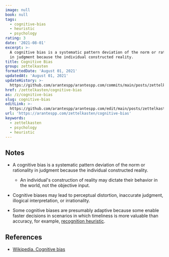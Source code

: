 ```yaml
---
image: null
book: null
tags:
  - cognitive-bias
  - heuristic
  - psychology
rating: 3
date: '2021-08-01'
excerpt: >-
  A cognitive bias is a systematic pattern deviation of the norm or rationality
  in judgment because the individual constructed reality.
title: Cognitive Bias
group: zettelkasten
formattedDate: 'August 01, 2021'
updatedAt: 'August 01, 2021'
updateHistory: >-
  https://github.com/arantespp/arantespp.com/commits/main/posts/zettelkasten/cognitive-bias.md
href: /zettelkasten/cognitive-bias
as: /z/cognitive-bias
slug: cognitive-bias
editLink: >-
  https://github.com/arantespp/arantespp.com/edit/main/posts/zettelkasten/cognitive-bias.md
url: 'https://arantespp.com/zettelkasten/cognitive-bias'
keywords:
  - zettelkasten
  - psychology
  - heuristic
---
```


## Notes

- A cognitive bias is a systematic pattern deviation of the norm or rationality in judgment because the individual constructed reality.

  - An individual's construction of reality may dictate their behavior in the world, not the objective input.

- Cognitive biases may lead to perceptual distortion, inaccurate judgment, illogical interpretation, or irrationality.

- Some cognitive biases are presumably adaptive because some enable faster decisions in scenarios in which timeliness is more valuable than accuracy, for example, [recognition heuristic](/zettel/recognition-heuristic).

## References

- [Wikipedia. Cognitive bias](https://en.wikipedia.org/wiki/Cognitive_bias)
